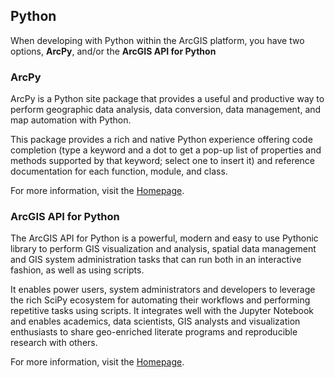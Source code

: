 ## Python

When developing with Python within the ArcGIS platform, you have two options, **ArcPy**, and/or the **ArcGIS API for Python**

### ArcPy

ArcPy is a Python site package that provides a useful and productive way to perform geographic data analysis, data conversion, data management, and map automation with Python.

This package provides a rich and native Python experience offering code completion (type a keyword and a dot to get a pop-up list of properties and methods supported by that keyword; select one to insert it) and reference documentation for each function, module, and class.

For more information, visit the [Homepage](https://pro.arcgis.com/en/pro-app/arcpy/get-started/what-is-arcpy-.htm).

### ArcGIS API for Python

The ArcGIS API for Python is a powerful, modern and easy to use Pythonic library to perform GIS visualization and analysis, spatial data management and GIS system administration tasks that can run both in an interactive fashion, as well as using scripts.

It enables power users, system administrators and developers to leverage the rich SciPy ecosystem for automating their workflows and performing repetitive tasks using scripts. It integrates well with the Jupyter Notebook and enables academics, data scientists, GIS analysts and visualization enthusiasts to share geo-enriched literate programs and reproducible research with others.

For more information, visit the [Homepage](https://developers.arcgis.com/python/).
